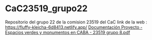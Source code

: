 # CaC23519_grupo22
Repositorio del grupo 22 de la comision 23519 del CaC
link de la web : https://fluffy-kleicha-6d8413.netlify.app/
[Documentación Proyecto - Espacios verdes y monumentos en CABA - 23519 grupo 8.pdf](https://github.com/dfsosa79/CaC23519_grupo22/files/13194042/Documentacion.Proyecto.-.Espacios.verdes.y.monumentos.en.CABA.-.23519.grupo.8.pdf)
